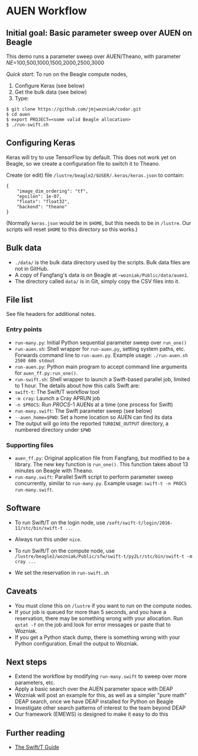 
# AUEN Workflow

## Initial goal: Basic parameter sweep over AUEN on Beagle

This demo runs a parameter sweep over AUEN/Theano, with parameter _NE_=100,500,1000,1500,2000,2500,3000

*Quick start:* To run on the Beagle compute nodes,

1. Configure Keras (see below)
2. Get the bulk data (see below)
3. Type:

```
$ git clone https://github.com/jmjwozniak/codar.git
$ cd auen
$ export PROJECT=<some valid Beagle allocation>
$ ./run-swift.sh
```

## Configuring Keras

Keras will try to use TensorFlow by default.  This does not work yet on Beagle, so we create a configuration file to switch it to Theano.  

Create (or edit) file `/lustre/beagle2/$USER/.keras/keras.json` to contain:
```
{
    "image_dim_ordering": "tf", 
    "epsilon": 1e-07, 
    "floatx": "float32", 
    "backend": "theano"
}
```

(Normally `keras.json` would be in `$HOME`, but this needs to be in `/lustre`.  Our scripts will reset `$HOME` to this directory so this works.)

## Bulk data

* `./data/` is the bulk data directory used by the scripts.  Bulk data files are not in GitHub.
* A copy of Fangfang's data is on Beagle at `~wozniak/Public/data/auen1`.
* The directory called `data/` is in Git, simply copy the CSV files into it.

## File list

See file headers for additional notes.

### Entry points

* `run-many.py`: Initial Python sequential parameter sweep over `run_one()`
* `run-auen.sh`: Shell wrapper for `run-auen.py`, setting system paths, etc.  Forwards command line to `run-auen.py`.  Example usage: `./run-auen.sh 2500 600 stdout`
* `run-auen.py`: Python main program to accept command line arguments for `auen_ff.py:run_one()`.
* `run-swift.sh`: Shell wrapper to launch a Swift-based parallel job, limited to 1 hour.  The details about how this calls Swift are:
 * `swift-t`: The Swift/T workflow tool
 * `-m cray`: Launch a Cray APRUN job
 * `-n $PROCS`: Run _PROCS_-1 AUENs at a time (one process for Swift)
 * `run-many.swift`: The Swift parameter sweep (see below)
 * `--auen_home=$PWD`: Set a home location so AUEN can find its data
 * The output will go into the reported `TURBINE_OUTPUT` directory, a numbered  directory under `$PWD`

### Supporting files

* `auen_ff.py`: Original application file from Fangfang, but modified to be a library.  The new key function is `run_one()`.  This function takes about 13 minutes on Beagle with Theano.
* `run-many.swift`: Parallel Swift script to perform parameter sweep concurrently, similar to `run-many.py`.  Example usage: `swift-t -n PROCS run-many.swift`.  

## Software

* To run Swift/T on the login node, use `/soft/swift-t/login/2016-11/stc/bin/swift-t ...`
 * Always run this under `nice`.

* To run Swift/T on the compute node, use `/lustre/beagle2/wozniak/Public/sfw/swift-t/py2Lr/stc/bin/swift-t -m cray ...`
* We set the reservation in `run-swift.sh`

## Caveats

* You must clone this on `/lustre` if you want to run on the compute nodes.
* If your job is queued for more than 5 seconds, and you have a reservation, there may be something wrong with your allocation.  Run `qstat -f` on the job and look for error messages or paste that to Wozniak.
* If you get a Python stack dump, there is something wrong with your Python configuration.  Email the output to Wozniak.

## Next steps

* Extend the workflow by modifying `run-many.swift` to sweep over more parameters, etc.
* Apply a basic search over the AUEN parameter space with DEAP
 * Wozniak will post an example for this, as well as a simpler "pure math" DEAP search, once we have DEAP installed for Python on Beagle
* Investigate other search patterns of interest to the team beyond DEAP
 * Our framework (EMEWS) is designed to make it easy to do this

## Further reading

* [The Swift/T Guide](http://swift-lang.github.io/swift-t/guide.html)
